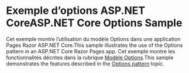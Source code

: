 # <a name="aspnet-core-options-sample"></a><span data-ttu-id="00673-101">Exemple d’options ASP.NET Core</span><span class="sxs-lookup"><span data-stu-id="00673-101">ASP.NET Core Options Sample</span></span>

<span data-ttu-id="00673-102">Cet exemple montre l’utilisation du modèle Options dans une application Pages Razor ASP.NET Core.</span><span class="sxs-lookup"><span data-stu-id="00673-102">This sample illustrates the use of the Options pattern in an ASP.NET Core Razor Pages app.</span></span> <span data-ttu-id="00673-103">Cet exemple montre les fonctionnalités décrites dans la rubrique [Modèle Options](https://docs.microsoft.com/aspnet/core/fundamentals/configuration/options).</span><span class="sxs-lookup"><span data-stu-id="00673-103">This sample demonstrates the features described in the [Options pattern](https://docs.microsoft.com/aspnet/core/fundamentals/configuration/options) topic.</span></span>
